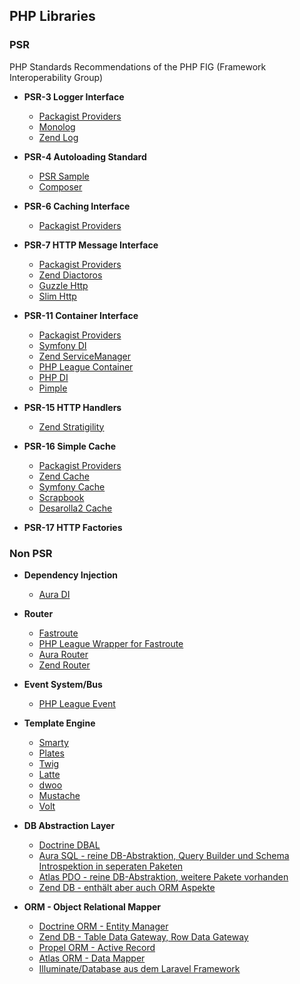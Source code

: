 ## PHP Libraries

### PSR

PHP Standards Recommendations of the PHP FIG (Framework Interoperability Group)

* **PSR-3	Logger Interface**

  - [Packagist Providers](https://packagist.org/providers/psr/log-implementation)
  - [Monolog](https://packagist.org/packages/monolog/monolog)
  - [Zend Log](https://packagist.org/packages/zendframework/zend-log)
  
* **PSR-4 Autoloading Standard**

  - [PSR Sample](https://www.php-fig.org/psr/psr-4/examples/)
  - [Composer](https://getcomposer.org/)
  
* **PSR-6	Caching Interface**

  - [Packagist Providers](https://packagist.org/providers/psr/cache-implementation)
  
* **PSR-7	HTTP Message Interface**

  - [Packagist Providers](https://packagist.org/providers/psr/http-message-implementation)
  - [Zend Diactoros](https://packagist.org/packages/zendframework/zend-diactoros)
  - [Guzzle Http](https://packagist.org/packages/guzzlehttp/psr7)
  - [Slim Http](https://packagist.org/packages/slim/http)
  
* **PSR-11 Container Interface**

  - [Packagist Providers](https://packagist.org/providers/psr/container-implementation)
  - [Symfony DI](https://packagist.org/packages/symfony/dependency-injection)
  - [Zend ServiceManager](https://packagist.org/packages/zendframework/zend-servicemanager)
  - [PHP League Container](https://container.thephpleague.com/)
  - [PHP DI](https://packagist.org/packages/php-di/php-di)
  - [Pimple](https://packagist.org/packages/pimple/pimple)
  
* **PSR-15 HTTP Handlers**

  - [Zend Stratigility](https://packagist.org/packages/zendframework/zend-stratigility)
  
* **PSR-16 Simple Cache**

  - [Packagist Providers](https://packagist.org/providers/psr/simple-cache-implementation)
  - [Zend Cache](https://packagist.org/packages/zendframework/zend-cache)
  - [Symfony Cache](https://packagist.org/packages/symfony/cache)
  - [Scrapbook](https://packagist.org/packages/matthiasmullie/scrapbook)
  - [Desarolla2 Cache](https://packagist.org/packages/desarrolla2/cache)
  
* **PSR-17 HTTP Factories**

### Non PSR

* **Dependency Injection**

  - [Aura DI](https://packagist.org/packages/aura/di)
  
* **Router**

  - [Fastroute](https://github.com/nikic/FastRoute)
  - [PHP League Wrapper for Fastroute](http://route.thephpleague.com/)
  - [Aura Router](http://auraphp.com/packages/3.x/Router/)
  - [Zend Router](https://docs.zendframework.com/zend-router/)
  
* **Event System/Bus**

  - [PHP League Event](http://event.thephpleague.com/2.0/)
  
* **Template Engine**

  - [Smarty](https://www.smarty.net/)
  - [Plates](http://platesphp.com/)
  - [Twig](https://twig.symfony.com/)
  - [Latte](https://latte.nette.org/)
  - [dwoo](http://dwoo.org/)
  - [Mustache](https://mustache.github.io/)
  - [Volt](https://docs.phalconphp.com/en/3.3/volt)
  
* **DB Abstraction Layer**

  - [Doctrine DBAL](https://www.doctrine-project.org/projects/dbal.html)
  - [Aura SQL - reine DB-Abstraktion, Query Builder und Schema Introspektion in seperaten Paketen](http://auraphp.com/)
  - [Atlas PDO - reine DB-Abstraktion, weitere Pakete vorhanden](http://atlasphp.io/)
  - [Zend DB - enthält aber auch ORM Aspekte](https://docs.zendframework.com/zend-db/)
  
* **ORM - Object Relational Mapper**

  - [Doctrine ORM - Entity Manager](https://www.doctrine-project.org/projects/orm.html)
  - [Zend DB - Table Data Gateway, Row Data Gateway](https://docs.zendframework.com/zend-db/)
  - [Propel ORM - Active Record](http://propelorm.org/)
  - [Atlas ORM - Data Mapper](http://atlasphp.io/)
  - [Illuminate/Database aus dem Laravel Framework ](https://github.com/illuminate/database)
